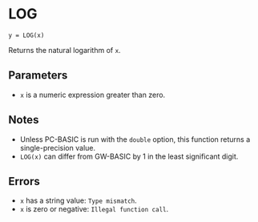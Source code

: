# LOG
`y = LOG(x)`

Returns the natural logarithm of `x`.

## Parameters

* `x` is a numeric expression greater than zero.

## Notes
* Unless PC-BASIC is run with the `double` option, this function returns a single-precision value.
* `LOG(x)` can differ from GW-BASIC by 1 in the least significant digit.
## Errors
* `x` has a string value: `Type mismatch`.
* `x` is zero or negative: `Illegal function call`. 
 